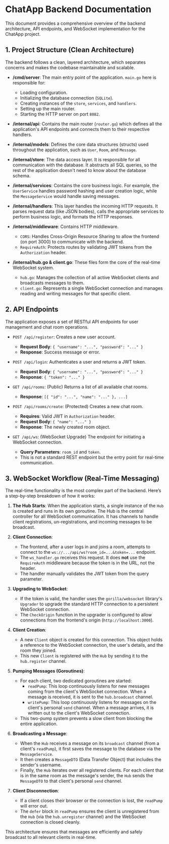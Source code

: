 # ChatApp Backend Documentation

This document provides a comprehensive overview of the backend architecture, API endpoints, and WebSocket implementation for the ChatApp project.

## 1. Project Structure (Clean Architecture)

The backend follows a clean, layered architecture, which separates concerns and makes the codebase maintainable and scalable.

-   **/cmd/server**: The main entry point of the application. `main.go` here is responsible for:
    -   Loading configuration.
    -   Initializing the database connection (`SQLite`).
    -   Creating instances of the `store`, `services`, and `handlers`.
    -   Setting up the main router.
    -   Starting the HTTP server on port `8082`.

-   **/internal/api**: Contains the main router (`router.go`) which defines all the application's API endpoints and connects them to their respective handlers.

-   **/internal/models**: Defines the core data structures (structs) used throughout the application, such as `User`, `Room`, and `Message`.

-   **/internal/store**: The data access layer. It is responsible for all communication with the database. It abstracts all SQL queries, so the rest of the application doesn't need to know about the database schema.

-   **/internal/services**: Contains the core business logic. For example, the `UserService` handles password hashing and user creation logic, while the `MessageService` would handle saving messages.

-   **/internal/handlers**: This layer handles the incoming HTTP requests. It parses request data (like JSON bodies), calls the appropriate services to perform business logic, and formats the HTTP responses.

-   **/internal/middleware**: Contains HTTP middleware.
    -   `CORS`: Handles Cross-Origin Resource Sharing to allow the frontend (on port 3000) to communicate with the backend.
    -   `RequireAuth`: Protects routes by validating JWT tokens from the `Authorization` header.

-   **/internal/hub.go & client.go**: These files form the core of the real-time WebSocket system.
    -   `hub.go`: Manages the collection of all active WebSocket clients and broadcasts messages to them.
    -   `client.go`: Represents a single WebSocket connection and manages reading and writing messages for that specific client.

## 2. API Endpoints

The application exposes a set of RESTful API endpoints for user management and chat room operations.

-   `POST /api/register`: Creates a new user account.
    -   **Request Body**: `{ "username": "...", "password": "..." }`
    -   **Response**: Success message or error.

-   `POST /api/login`: Authenticates a user and returns a JWT token.
    -   **Request Body**: `{ "username": "...", "password": "..." }`
    -   **Response**: `{ "token": "..." }`

-   `GET /api/rooms`: (Public) Returns a list of all available chat rooms.
    -   **Response**: `[{ "id": "...", "name": "..." }, ...]`

-   `POST /api/rooms/create`: (Protected) Creates a new chat room.
    -   **Requires**: Valid JWT in `Authorization` header.
    -   **Request Body**: `{ "name": "..." }`
    -   **Response**: The newly created room object.

-   `GET /api/ws`: (WebSocket Upgrade) The endpoint for initiating a WebSocket connection.
    -   **Query Parameters**: `room_id` and `token`.
    -   This is not a standard REST endpoint but the entry point for real-time communication.

## 3. WebSocket Workflow (Real-Time Messaging)

The real-time functionality is the most complex part of the backend. Here’s a step-by-step breakdown of how it works:

1.  **The Hub Starts**: When the application starts, a single instance of the `Hub` is created and runs in its own goroutine. The Hub is the central controller for all WebSocket communication. It has channels to handle client registrations, un-registrations, and incoming messages to be broadcast.

2.  **Client Connection**:
    -   The frontend, after a user logs in and joins a room, attempts to connect to the `ws://.../api/ws?room_id=...&token=...` endpoint.
    -   The `ws_handler.go` receives this request. It does **not** use the `RequireAuth` middleware because the token is in the URL, not the header.
    -   The handler manually validates the JWT token from the query parameter.

3.  **Upgrading to WebSocket**:
    -   If the token is valid, the handler uses the `gorilla/websocket` library's `Upgrader` to upgrade the standard HTTP connection to a persistent WebSocket connection.
    -   The `CheckOrigin` function in the upgrader is configured to allow connections from the frontend's origin (`http://localhost:3000`).

4.  **Client Creation**:
    -   A new `Client` object is created for this connection. This object holds a reference to the WebSocket connection, the user's details, and the room they joined.
    -   This new `Client` is registered with the `Hub` by sending it to the `hub.register` channel.

5.  **Pumping Messages (Goroutines)**:
    -   For each client, two dedicated goroutines are started:
        -   `readPump`: This loop continuously listens for new messages coming from the client's WebSocket connection. When a message is received, it is sent to the `hub.broadcast` channel.
        -   `writePump`: This loop continuously listens for messages on the client's personal `send` channel. When a message arrives, it is written out to the client's WebSocket connection.
    -   This two-pump system prevents a slow client from blocking the entire application.

6.  **Broadcasting a Message**:
    -   When the `Hub` receives a message on its `broadcast` channel (from a client's `readPump`), it first saves the message to the database via the `MessageService`.
    -   It then creates a `MessageDTO` (Data Transfer Object) that includes the sender's username.
    -   Finally, the `Hub` iterates over all registered clients. For each client that is in the same room as the message's sender, the `Hub` sends the `MessageDTO` to that client's personal `send` channel.

7.  **Client Disconnection**:
    -   If a client closes their browser or the connection is lost, the `readPump` will error out.
    -   The `defer` block in `readPump` ensures the client is unregistered from the `Hub` (via the `hub.unregister` channel) and the WebSocket connection is closed cleanly.

This architecture ensures that messages are efficiently and safely broadcast to all relevant clients in real-time.